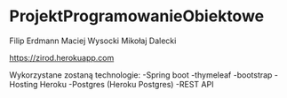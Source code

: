 # ProjektProgramowanieObiektowe
Filip Erdmann Maciej Wysocki Mikołaj Dalecki

https://zirod.herokuapp.com

Wykorzystane zostaną technologie: 
-Spring boot 
-thymeleaf 
-bootstrap
-Hosting Heroku
-Postgres (Heroku Postgres) 
-REST API
